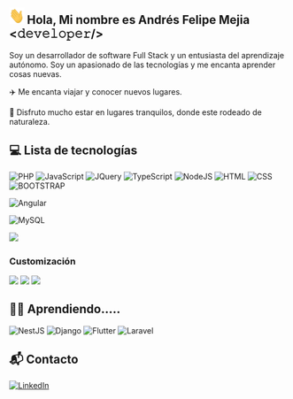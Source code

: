 ## <img src="https://raw.githubusercontent.com/ABSphreak/ABSphreak/master/gifs/Hi.gif" height="30px" width="27px">  Hola, Mi nombre es Andrés Felipe Mejia <𝚍𝚎𝚟𝚎𝚕𝚘𝚙𝚎𝚛/>

Soy un desarrollador de software Full Stack y un entusiasta del aprendizaje autónomo. Soy un apasionado de las tecnologías y me encanta aprender cosas nuevas.

:airplane: Me encanta viajar y conocer nuevos lugares.

:seedling: Disfruto mucho estar en  lugares tranquilos, donde este rodeado de naturaleza.

:computer: Lista de tecnologías
---
![PHP](https://img.shields.io/badge/PHP-777BB4?style=for-the-badge&logo=php&logoColor=white) ![JavaScript](https://img.shields.io/badge/JavaScript-F7DF1E?style=for-the-badge&logo=javascript&logoColor=black) ![JQuery](https://img.shields.io/badge/JQuery-b24926?style=for-the-badge&logo=jquery&logoColor=white) ![TypeScript](https://img.shields.io/badge/TypeScript-007ACC?style=for-the-badge&logo=typescript&logoColor=white) ![NodeJS](https://img.shields.io/badge/Node.js-43853D?style=for-the-badge&logo=node.js&logoColor=white) ![HTML](https://img.shields.io/badge/HTML5-E34F26?style=for-the-badge&logo=html5&logoColor=white) ![CSS](https://img.shields.io/badge/CSS-239120?&style=for-the-badge&logo=css3&logoColor=white) ![BOOTSTRAP](https://img.shields.io/badge/BOOTSTRAP-6528e0?&style=for-the-badge&logo=bootstrap&logoColor=white)

![Angular](https://img.shields.io/badge/Angular-DD0031?style=for-the-badge&logo=angular&logoColor=white) 

![MySQL](https://img.shields.io/badge/MySQL-00000F?style=for-the-badge&logo=mysql&logoColor=white)

![](https://img.shields.io/badge/git%20-%23F05033.svg?&style=for-the-badge&logo=git&logoColor=white) 

### Customización

![](https://img.shields.io/badge/SUITECRM-eb6758?style=for-the-badge&logo=crm) ![](https://img.shields.io/badge/SUGARCRM-343533?style=for-the-badge&logo=crm) ![](https://img.shields.io/badge/VTIGERCRM-54bb83?style=for-the-badge&logo=crm)


👨‍💻 Aprendiendo.....
---
![NestJS](https://img.shields.io/badge/nestjs%20-%23E0234E.svg?&style=for-the-badge&logo=nestjs&logoColor=white) ![Django](https://img.shields.io/badge/Django-092E20?style=for-the-badge&logo=django&logoColor=white) ![Flutter](https://img.shields.io/badge/Flutter-45d1fd?style=for-the-badge&logo=flutter&logoColor=white)  ![Laravel](https://img.shields.io/badge/Laravel-ffffff?style=for-the-badge&logo=laravel&logoColor=red)




:mailbox_with_mail: Contacto
---

[![LinkedIn](https://img.shields.io/badge/LinkedIn-0077B5?style=for-the-badge&logo=linkedin&logoColor=white)](https://linkedin.com/in/andresfelipemejiar)
<!--
**mejia907/mejia907** is a ✨ _special_ ✨ repository because its `README.md` (this file) appears on your GitHub profile.

Here are some ideas to get you started:

- 🔭 I’m currently working on ...
- 🌱 I’m currently learning ...
- 👯 I’m looking to collaborate on ...
- 🤔 I’m looking for help with ...
- 💬 Ask me about ...
- 📫 How to reach me: ...
- 😄 Pronouns: ...
- ⚡ Fun fact: ...
-->

